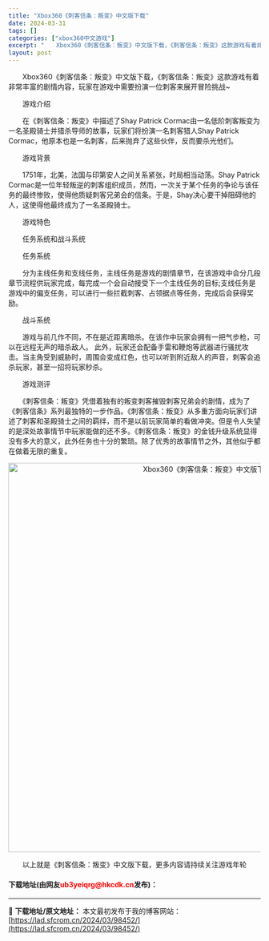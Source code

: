 ```yaml
---
title: "Xbox360《刺客信条：叛变》中文版下载"
date: 2024-03-31
tags: []
categories: ["xbox360中文游戏"]
excerpt: "　　Xbox360《刺客信条：叛变》中文版下载，《刺客信条：叛变》这款游戏有着非常丰富的剧情内容，玩家在游戏中需要扮演一位刺客来展开冒险挑战~ 　　游戏介绍 　　在《刺客信条：叛变》中描述了Shay Patrick Cormac由一名低阶刺客叛变为一名圣殿骑士并猎杀导师的故事，玩家们将扮演一名刺客猎&hellip;"
layout: post
---
```


 <p>　　Xbox360《刺客信条：叛变》中文版下载，《刺客信条：叛变》这款游戏有着非常丰富的剧情内容，玩家在游戏中需要扮演一位刺客来展开冒险挑战~</p> <p>　　游戏介绍</p> <p>　　在《刺客信条：叛变》中描述了Shay Patrick Cormac由一名低阶刺客叛变为一名圣殿骑士并猎杀导师的故事，玩家们将扮演一名刺客猎人Shay Patrick Cormac，他原本也是一名刺客，后来抛弃了这些伙伴，反而要杀光他们。</p> <p>　　游戏背景</p> <p>　　1751年，北美，法国与印第安人之间关系紧张，时局相当动荡。Shay Patrick Cormac是一位年轻叛逆的刺客组织成员，然而，一次关于某个任务的争论与该任务的最终惨败，使得他质疑刺客兄弟会的信条。于是，Shay决心要干掉阻碍他的人，这使得他最终成为了一名圣殿骑士。</p> <p>　　游戏特色</p> <p>　　任务系统和战斗系统</p> <p>　　任务系统</p> <p>　　分为主线任务和支线任务，主线任务是游戏的剧情章节，在该游戏中会分几段章节流程供玩家完成，每完成一个会自动接受下一个主线任务的目标;支线任务是游戏中的偏支任务，可以进行一些拦截刺客、占领据点等任务，完成后会获得奖励。</p> <p>　　战斗系统</p> <p>　　游戏与前几作不同，不在是近距离暗杀。在该作中玩家会拥有一把气步枪，可以在远程无声的暗杀敌人。 此外，玩家还会配备手雷和鞭炮等武器进行骚扰攻击。当主角受到威胁时，周围会变成红色，也可以听到附近敌人的声音，刺客会追杀玩家，甚至一招将玩家秒杀。</p> <p>　　游戏测评</p> <p>　　《刺客信条：叛变》凭借着独有的叛变刺客摧毁刺客兄弟会的剧情，成为了《刺客信条》系列最独特的一步作品。《刺客信条：叛变》从多重方面向玩家们讲述了刺客和圣殿骑士之间的羁绊，而不是以前玩家简单的看做冲突。但是令人失望的是深处故事情节中玩家能做的还不多。《刺客信条：叛变》的金钱升级系统显得没有多大的意义，此外任务也十分的繁琐。除了优秀的故事情节之外，其他似乎都在做着无限的重复。</p> <p align="center"><img align="" border="0" src="https://lad.sfcrom.cn/wp-content/uploads/2024/03/20240330_6608402a743ae.jpg" width="778" alt="Xbox360《刺客信条：叛变》中文版下载" /></p> <p>　　以上就是《刺客信条：叛变》中文版下载，更多内容请持续关注游戏年轮</p> <p><h4>下载地址(由网友<font color="red">ub3yeiqrg@hkcdk.cn</font>发布)：</h4></p> 

---
📖 **下载地址/原文地址：** 本文最初发布于我的博客网站：[https://lad.sfcrom.cn/2024/03/98452/](https://lad.sfcrom.cn/2024/03/98452/)
